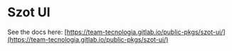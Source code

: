# Szot UI
See the docs here: [https://team-tecnologia.gitlab.io/public-pkgs/szot-ui/](https://team-tecnologia.gitlab.io/public-pkgs/szot-ui/)

